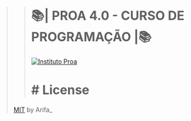 > > #  :books:| PROA 4.0 - CURSO DE PROGRAMAÇÃO |:books:
> > [![Instituto Proa](https://github.com/LucasArifa/PROA4.0/blob/master/proa.png)](https://www.proa.org.br/)
> > # # License
>[MIT](https://choosealicense.com/licenses/mit/) by Arifa_
